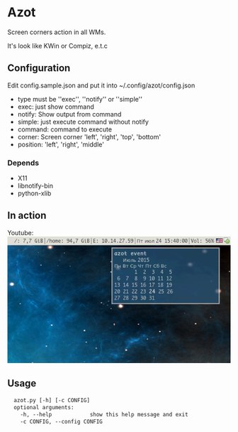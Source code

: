 # Azot

Screen corners action in all WMs.

It's look like KWin or Compiz, e.t.c

## Configuration

Edit config.sample.json and put it into ~/.config/azot/config.json

* type must be ''exec'', ''notify'' or ''simple''
* exec: just show command
* notify: Show output from command
* simple: just execute command without notify
* command: command to execute
* corner: Screen corner 'left', 'right', 'top', 'bottom'
* position: 'left', 'right', 'middle'

### Depends

* X11
* libnotify-bin
* python-xlib

## In action

Youtube: 
[![ScreenShot](https://raw.githubusercontent.com/Difrex/azot/master/screenshot/screen.png)](https://www.youtu.be/-qg1swICh4Y)

## Usage
```
  azot.py [-h] [-c CONFIG]
  optional arguments:
    -h, --help            show this help message and exit
    -c CONFIG, --config CONFIG
```

